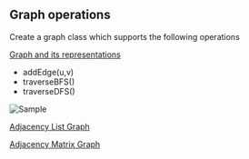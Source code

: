 ## Graph operations

Create a graph class which supports the following operations

[Graph and its representations](https://www.geeksforgeeks.org/graph-and-its-representations/)

- addEdge(u,v)
- traverseBFS()
- traverseDFS()

![Sample](./images/graph.png)

[Adjacency List Graph](./GraphAdjList.py)

[Adjacency Matrix Graph](./GraphAdjMat.py)